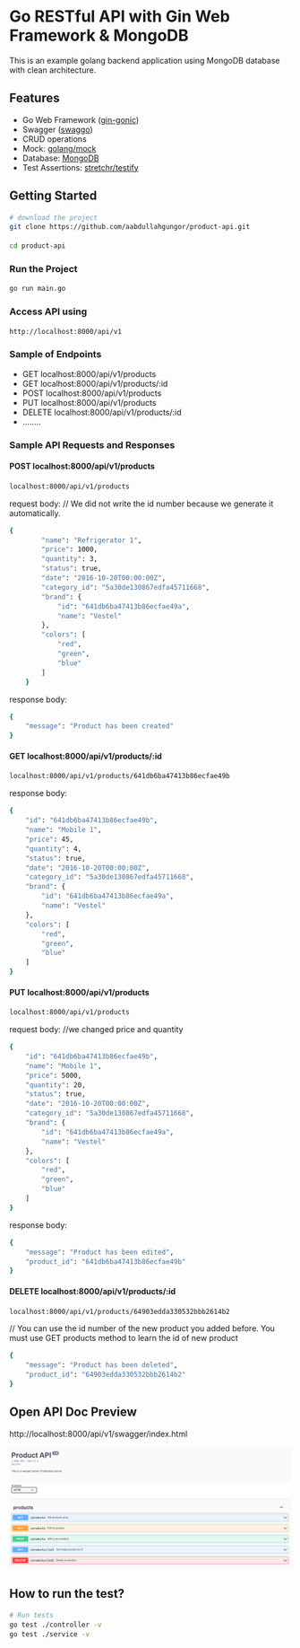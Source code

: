 # Go RESTful API with Gin Web Framework & MongoDB
This is an example golang backend application using MongoDB database with clean architecture.

## Features
* Go Web Framework ([gin-gonic](https://github.com/gin-gonic/gin))
* Swagger ([swaggo](https://github.com/swaggo/swag))
* CRUD operations
* Mock: [golang/mock](https://github.com/golang/mock)
* Database: [MongoDB](https://www.mongodb.com/)
* Test Assertions: [stretchr/testify](https://github.com/stretchr/testify)

## Getting Started

```sh
# download the project
git clone https://github.com/aabdullahgungor/product-api.git

cd product-api
```

### Run the Project

```bash
go run main.go
```
### Access API using 

```bash
http://localhost:8000/api/v1
```

### Sample of Endpoints

- GET localhost:8000/api/v1/products
- GET localhost:8000/api/v1/products/:id
- POST localhost:8000/api/v1/products
- PUT localhost:8000/api/v1/products
- DELETE localhost:8000/api/v1/products/:id
- ........
### Sample API Requests and Responses

#### POST localhost:8000/api/v1/products
```bash
localhost:8000/api/v1/products
```
request body:
// We did not write the id number because we generate it automatically.
```bash
{
        "name": "Refrigerator 1",
        "price": 1000,
        "quantity": 3,
        "status": true,
        "date": "2016-10-20T00:00:00Z",
        "category_id": "5a30de130867edfa45711668",
        "brand": {
            "id": "641db6ba47413b86ecfae49a",
            "name": "Vestel"
        },
        "colors": [
            "red",
            "green",
            "blue"
        ]
    }
```
response body:
```bash
{
    "message": "Product has been created"
}
```
#### GET localhost:8000/api/v1/products/:id
```bash
localhost:8000/api/v1/products/641db6ba47413b86ecfae49b
```
response body:
```bash
{
    "id": "641db6ba47413b86ecfae49b",
    "name": "Mobile 1",
    "price": 45,
    "quantity": 4,
    "status": true,
    "date": "2016-10-20T00:00:00Z",
    "category_id": "5a30de130867edfa45711668",
    "brand": {
        "id": "641db6ba47413b86ecfae49a",
        "name": "Vestel"
    },
    "colors": [
        "red",
        "green",
        "blue"
    ]
}
```
#### PUT localhost:8000/api/v1/products
```bash
localhost:8000/api/v1/products
```
request body:
//we changed price and quantity
```bash
{
    "id": "641db6ba47413b86ecfae49b",
    "name": "Mobile 1",
    "price": 5000,
    "quantity": 20,
    "status": true,
    "date": "2016-10-20T00:00:00Z",
    "category_id": "5a30de130867edfa45711668",
    "brand": {
        "id": "641db6ba47413b86ecfae49a",
        "name": "Vestel"
    },
    "colors": [
        "red",
        "green",
        "blue"
    ]
}
```
response body:
```bash
{
    "message": "Product has been edited",
    "product_id": "641db6ba47413b86ecfae49b"
}
```
#### DELETE localhost:8000/api/v1/products/:id
```bash
localhost:8000/api/v1/products/64903edda330532bbb2614b2
```
// You can use the id number of the new product you added before. You must use GET products method to learn the id of new product

```bash
{
    "message": "Product has been deleted",
    "product_id": "64903edda330532bbb2614b2"
}
```
## Open API Doc Preview
http://localhost:8000/api/v1/swagger/index.html

![Swagger](.github/images/Swagger.png)

## How to run the test?

```bash
# Run tests
go test ./controller -v
go test ./service -v
```
